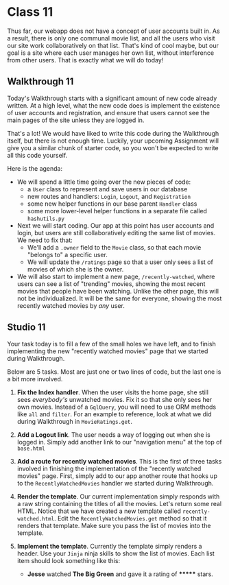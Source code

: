 # Class 11

Thus far, our webapp does not have a concept of user accounts built in. As a result, there is only one communal movie list, and all the users who visit our site work collaboratively on that list. That's kind of cool maybe, but our goal is a site where each user manages her own list, without interference from other users. That is exactly what we will do today!

## Walkthrough 11

Today's Walkthrough starts with a significant amount of new code already written. At a high level, what the new code does is implement the existence of user accounts and registration, and ensure that users cannot see the main pages of the site unless they are logged in.

That's a lot! We would have liked to write this code during the Walkthrough itself, but there is not enough time. Luckily, your upcoming Assignment will give you a similar chunk of starter code, so you won't be expected to write all this code yourself. 

Here is the agenda:

- We will spend a little time going over the new pieces of code:
    - a `User` class to represent and save users in our database
    - new routes and handlers: `Login`, `Logout`, and `Registration`
    - some new helper functions in our base parent `Handler` class
    - some more lower-level helper functions in a separate file called `hashutils.py`
- Next we will start coding. Our app at this point has user accounts and login, but users are still collaboratively editing the same list of movies. We need to fix that:
    - We'll add a `.owner` field to the `Movie` class, so that each movie "belongs to" a specific user.
    - We will update the `/ratings` page so that a user only sees a list of movies of which she is the owner.
- We will also start to implement a new page, `/recently-watched`, where users can see a list of "trending" movies, showing the most recent movies that people have been watching. Unlike the other page, this will not be individualized. It will be the same for everyone, showing the most recently watched movies by *any* user.


## Studio 11 

Your task today is to fill a few of the small holes we have left, and to finish implementing the new "recently watched movies" page that we started during Walkthrough.

Below are 5 tasks. Most are just one or two lines of code, but the last one is a bit more involved.

1. **Fix the Index handler**. When the user visits the home page, she still sees *everybody's* unwatched movies. Fix it so that she only sees her own movies. Instead of a `GqlQuery`, you will need to use ORM methods like `all` and `filter`. For an example to reference, look at what we did during Walkthrough in `MovieRatings.get`.

2. **Add a Logout link**. The user needs a way of logging out when she is logged in. Simply add another link to our "navigation menu" at the top of `base.html`

3. **Add a route for recently watched movies**. This is the first of three tasks involved in finishing the implementation of the "recently watched movies" page. First, simply add to our app another route that hooks up to the `RecentlyWatchedMovies` handler we started during Walkthrough.

4. **Render the template**. Our current implementation simply responds with a raw string containing the titles of all the movies. Let's return some real HTML. Notice that we have created a new template called `recently-watched.html`. Edit the `RecentlyWatchedMovies.get` method so that it renders that template. Make sure you pass the list of movies into the template.

5. **Implement the template**. Currently the template simply renders a header. Use your `Jinja` ninja skills to show the list of movies. Each list item should look something like this:
    <ul><li>
        <strong>Jesse</strong> watched <strong>The Big Green</strong> and gave it a rating of <strong>*****</strong> stars.
    </li></ul>
